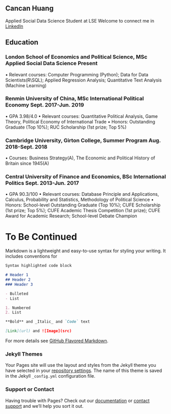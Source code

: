 ## Cancan Huang
Applied Social Data Science Student at LSE
Welcome to connect me in [LinkedIn](www.linkedin.com/in/cancanhuang)

## Education

### London School of Economics and Political Science, MSc Applied Social Data Science                        Present
•	Relevant courses: Computer Programming (Python); Data for Data Scientists(R\SQL); Applied Regression Analysis; Quantitative Text Analysis (Machine Learning)

### Renmin University of China, MSc International Political Economy                            Sept. 2017-Jun. 2019
•	GPA 3.98/4.0
•	Relevant courses: Quantitative Political Analysis, Game Theory, Political Economy of International Trade
•	Honors: Outstanding Graduate (Top 10%); RUC Scholarship (1st prize; Top 5%)

### Cambridge University, Girton College, Summer Program                                       Aug. 2018-Sept. 2018
•	Courses: Business Strategy(A), The Economic and Political History of Britain since 1945(A)

### Central University of Finance and Economics, BSc International Politics                    Sept. 2013-Jun. 2017
•	GPA 90.3/100
•	Relevant courses: Database Principle and Applications, Calculus, Probability and Statistics, Methodology of Political Science 
•	Honors: School-level Outstanding Graduate (Top 10%); CUFE Scholarship (1st prize; Top 5%); CUFE Academic Thesis Competition (1st prize); CUFE Award for Academic Research; School-level Debate Champion

# To Be Continued

Markdown is a lightweight and easy-to-use syntax for styling your writing. It includes conventions for

```markdown
Syntax highlighted code block

# Header 1
## Header 2
### Header 3

- Bulleted
- List

1. Numbered
2. List

**Bold** and _Italic_ and `Code` text

[Link](url) and ![Image](src)
```

For more details see [GitHub Flavored Markdown](https://guides.github.com/features/mastering-markdown/).

### Jekyll Themes

Your Pages site will use the layout and styles from the Jekyll theme you have selected in your [repository settings](https://github.com/cancan-huang/CancanHuang.github.io/settings). The name of this theme is saved in the Jekyll `_config.yml` configuration file.

### Support or Contact

Having trouble with Pages? Check out our [documentation](https://help.github.com/categories/github-pages-basics/) or [contact support](https://github.com/contact) and we’ll help you sort it out.
